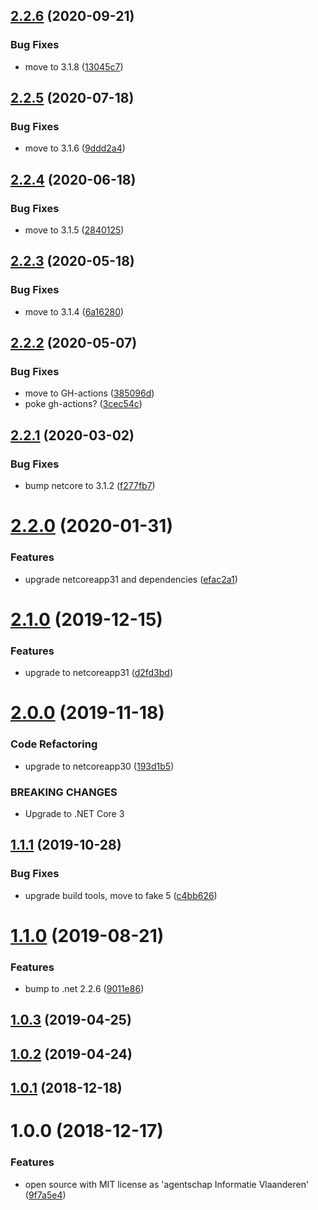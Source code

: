 ## [2.2.6](https://github.com/informatievlaanderen/http-logging-filter/compare/v2.2.5...v2.2.6) (2020-09-21)


### Bug Fixes

* move to 3.1.8 ([13045c7](https://github.com/informatievlaanderen/http-logging-filter/commit/13045c7160e263b3f1eb288e2ecf88d1ef90f7b8))

## [2.2.5](https://github.com/informatievlaanderen/http-logging-filter/compare/v2.2.4...v2.2.5) (2020-07-18)


### Bug Fixes

* move to 3.1.6 ([9ddd2a4](https://github.com/informatievlaanderen/http-logging-filter/commit/9ddd2a4a67480a55113675849c88ea19704d1845))

## [2.2.4](https://github.com/informatievlaanderen/http-logging-filter/compare/v2.2.3...v2.2.4) (2020-06-18)


### Bug Fixes

* move to 3.1.5 ([2840125](https://github.com/informatievlaanderen/http-logging-filter/commit/2840125d4d1b19e2427084403f346b38e9ded0ad))

## [2.2.3](https://github.com/informatievlaanderen/http-logging-filter/compare/v2.2.2...v2.2.3) (2020-05-18)


### Bug Fixes

* move to 3.1.4 ([6a16280](https://github.com/informatievlaanderen/http-logging-filter/commit/6a162800c97f7c71827a4fba63d803c7571f736a))

## [2.2.2](https://github.com/informatievlaanderen/http-logging-filter/compare/v2.2.1...v2.2.2) (2020-05-07)


### Bug Fixes

* move to GH-actions ([385096d](https://github.com/informatievlaanderen/http-logging-filter/commit/385096d372e3dea50683acb8e07d90d201dec46b))
* poke gh-actions? ([3cec54c](https://github.com/informatievlaanderen/http-logging-filter/commit/3cec54cd9b1cdff82b3b10a6e2ab07a19ea5f91f))

## [2.2.1](https://github.com/informatievlaanderen/http-logging-filter/compare/v2.2.0...v2.2.1) (2020-03-02)


### Bug Fixes

* bump netcore to 3.1.2 ([f277fb7](https://github.com/informatievlaanderen/http-logging-filter/commit/f277fb702a7aa15b672b86cd858439d480ff5147))

# [2.2.0](https://github.com/informatievlaanderen/http-logging-filter/compare/v2.1.0...v2.2.0) (2020-01-31)


### Features

* upgrade netcoreapp31 and dependencies ([efac2a1](https://github.com/informatievlaanderen/http-logging-filter/commit/efac2a196c99bfd1e0c70d1d6f054884b6fce49b))

# [2.1.0](https://github.com/informatievlaanderen/http-logging-filter/compare/v2.0.0...v2.1.0) (2019-12-15)


### Features

* upgrade to netcoreapp31 ([d2fd3bd](https://github.com/informatievlaanderen/http-logging-filter/commit/d2fd3bd857d690cdd268cba38e4679febe72f069))

# [2.0.0](https://github.com/informatievlaanderen/http-logging-filter/compare/v1.1.1...v2.0.0) (2019-11-18)


### Code Refactoring

* upgrade to netcoreapp30 ([193d1b5](https://github.com/informatievlaanderen/http-logging-filter/commit/193d1b5))


### BREAKING CHANGES

* Upgrade to .NET Core 3

## [1.1.1](https://github.com/informatievlaanderen/http-logging-filter/compare/v1.1.0...v1.1.1) (2019-10-28)


### Bug Fixes

* upgrade build tools, move to fake 5 ([c4bb626](https://github.com/informatievlaanderen/http-logging-filter/commit/c4bb626))

# [1.1.0](https://github.com/informatievlaanderen/http-logging-filter/compare/v1.0.3...v1.1.0) (2019-08-21)


### Features

* bump to .net 2.2.6 ([9011e86](https://github.com/informatievlaanderen/http-logging-filter/commit/9011e86))

## [1.0.3](https://github.com/informatievlaanderen/http-logging-filter/compare/v1.0.2...v1.0.3) (2019-04-25)

## [1.0.2](https://github.com/informatievlaanderen/http-logging-filter/compare/v1.0.1...v1.0.2) (2019-04-24)

## [1.0.1](https://github.com/informatievlaanderen/http-logging-filter/compare/v1.0.0...v1.0.1) (2018-12-18)

# 1.0.0 (2018-12-17)


### Features

* open source with MIT license as 'agentschap Informatie Vlaanderen' ([9f7a5e4](https://github.com/informatievlaanderen/http-logging-filter/commit/9f7a5e4))

